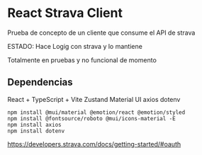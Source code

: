 # React Strava Client
Prueba de concepto de un cliente que consume el API de strava 

ESTADO: Hace Logig con strava y lo mantiene

Totalmente en pruebas y no funcional de momento


## Dependencias
React + TypeScript + Vite
Zustand 
Material UI
axios
dotenv
```
npm install @mui/material @emotion/react @emotion/styled
npm install @fontsource/roboto @mui/icons-material -E
npm install axios
npm install dotenv
```


https://developers.strava.com/docs/getting-started/#oauth
